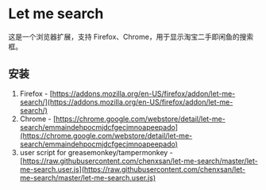 # Let me search

这是一个浏览器扩展，支持 Firefox、Chrome，用于显示淘宝二手即闲鱼的搜索框。

## 安装

1. Firefox - [https://addons.mozilla.org/en-US/firefox/addon/let-me-search/](https://addons.mozilla.org/en-US/firefox/addon/let-me-search/)
2. Chrome - [https://chrome.google.com/webstore/detail/let-me-search/emmaindehpocmjdcfgecjmnoapeepado](https://chrome.google.com/webstore/detail/let-me-search/emmaindehpocmjdcfgecjmnoapeepado)
3. user script for greasemonkey/tampermonkey - [https://raw.githubusercontent.com/chenxsan/let-me-search/master/let-me-search.user.js](https://raw.githubusercontent.com/chenxsan/let-me-search/master/let-me-search.user.js)